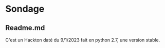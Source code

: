 # Sondage
Readme.md
------------------------------------------
C'est un Hackton daté du 9/1/2023 fait en python 
2.7, une version stable.
